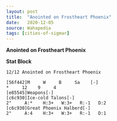 ```yaml
---
layout: post
title:  "Anointed on Frostheart Phoenix"
date:   2020-12-05
source: Wahapedia
tags: [cities-of-sigmar]
---
```


**Anointed on Frostheart Phoenix**

**Stat Block**
```
12/12 Anointed on Frostheart Phoenix
```

```
[56f442]M     W     B     Sa    [-]
*     12    9     4     
[e85545]Weapons[-]
[c6c930]Ice-cold Talons[-]
2"     A:*    H:3+   W:3+   R:-1   D:2   
[c6c930]Great Phoenix Halberd[-]
2"     A:4    H:3+   W:3+   R:-1   D:1   
```


